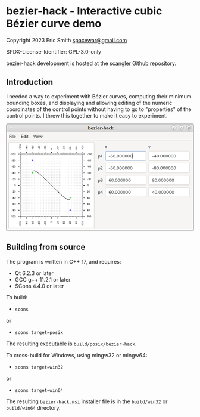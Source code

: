 # bezier-hack - Interactive cubic Bézier curve demo

Copyright 2023 Eric Smith <spacewar@gmail.com>

SPDX-License-Identifier: GPL-3.0-only

bezier-hack development is hosted at the
[scangler Github repository](https://github.com/brouhaha/bezier-hack/).

## Introduction

I needed a way to experiment with Bézier curves, computing their minimum
bounding boxes, and displaying and allowing editing of the numeric
coordinates of the control points without having to go to "properties" of
the control points. I threw this together to make it easy to experiment.

![Screenshot of bezier-hack](doc/image/screenshot.png)

## Building from source

The program is written in C++ 17, and requires:

- Qt 6.2.3 or later
- GCC g++ 11.2.1 or later
- SCons 4.4.0 or later

To build:

- `scons`

or

- `scons target=posix`

The resulting executable is `build/posix/bezier-hack`.

To cross-build for Windows, using mingw32 or mingw64:

- `scons target=win32`

or

- `scons target=win64`

The resulting `bezier-hack.msi` installer file is in the `build/win32` or `build/win64` directory.
